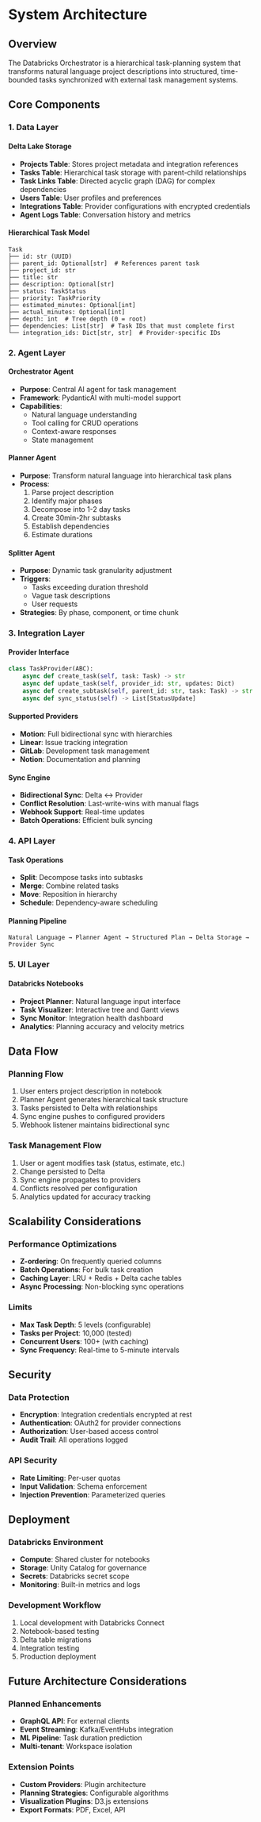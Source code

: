 # System Architecture

## Overview

The Databricks Orchestrator is a hierarchical task-planning system that transforms natural language project descriptions into structured, time-bounded tasks synchronized with external task management systems.

## Core Components

### 1. Data Layer

#### Delta Lake Storage
- **Projects Table**: Stores project metadata and integration references
- **Tasks Table**: Hierarchical task storage with parent-child relationships
- **Task Links Table**: Directed acyclic graph (DAG) for complex dependencies
- **Users Table**: User profiles and preferences
- **Integrations Table**: Provider configurations with encrypted credentials
- **Agent Logs Table**: Conversation history and metrics

#### Hierarchical Task Model
```
Task
├── id: str (UUID)
├── parent_id: Optional[str]  # References parent task
├── project_id: str
├── title: str
├── description: Optional[str]
├── status: TaskStatus
├── priority: TaskPriority
├── estimated_minutes: Optional[int]
├── actual_minutes: Optional[int]
├── depth: int  # Tree depth (0 = root)
├── dependencies: List[str]  # Task IDs that must complete first
└── integration_ids: Dict[str, str]  # Provider-specific IDs
```

### 2. Agent Layer

#### Orchestrator Agent
- **Purpose**: Central AI agent for task management
- **Framework**: PydanticAI with multi-model support
- **Capabilities**:
  - Natural language understanding
  - Tool calling for CRUD operations
  - Context-aware responses
  - State management

#### Planner Agent
- **Purpose**: Transform natural language into hierarchical task plans
- **Process**:
  1. Parse project description
  2. Identify major phases
  3. Decompose into 1-2 day tasks
  4. Create 30min-2hr subtasks
  5. Establish dependencies
  6. Estimate durations

#### Splitter Agent
- **Purpose**: Dynamic task granularity adjustment
- **Triggers**:
  - Tasks exceeding duration threshold
  - Vague task descriptions
  - User requests
- **Strategies**: By phase, component, or time chunk

### 3. Integration Layer

#### Provider Interface
```python
class TaskProvider(ABC):
    async def create_task(self, task: Task) -> str
    async def update_task(self, provider_id: str, updates: Dict)
    async def create_subtask(self, parent_id: str, task: Task) -> str
    async def sync_status(self) -> List[StatusUpdate]
```

#### Supported Providers
- **Motion**: Full bidirectional sync with hierarchies
- **Linear**: Issue tracking integration
- **GitLab**: Development task management
- **Notion**: Documentation and planning

#### Sync Engine
- **Bidirectional Sync**: Delta ↔ Provider
- **Conflict Resolution**: Last-write-wins with manual flags
- **Webhook Support**: Real-time updates
- **Batch Operations**: Efficient bulk syncing

### 4. API Layer

#### Task Operations
- **Split**: Decompose tasks into subtasks
- **Merge**: Combine related tasks
- **Move**: Reposition in hierarchy
- **Schedule**: Dependency-aware scheduling

#### Planning Pipeline
```
Natural Language → Planner Agent → Structured Plan → Delta Storage → Provider Sync
```

### 5. UI Layer

#### Databricks Notebooks
- **Project Planner**: Natural language input interface
- **Task Visualizer**: Interactive tree and Gantt views
- **Sync Monitor**: Integration health dashboard
- **Analytics**: Planning accuracy and velocity metrics

## Data Flow

### Planning Flow
1. User enters project description in notebook
2. Planner Agent generates hierarchical task structure
3. Tasks persisted to Delta with relationships
4. Sync engine pushes to configured providers
5. Webhook listener maintains bidirectional sync

### Task Management Flow
1. User or agent modifies task (status, estimate, etc.)
2. Change persisted to Delta
3. Sync engine propagates to providers
4. Conflicts resolved per configuration
5. Analytics updated for accuracy tracking

## Scalability Considerations

### Performance Optimizations
- **Z-ordering**: On frequently queried columns
- **Batch Operations**: For bulk task creation
- **Caching Layer**: LRU + Redis + Delta cache tables
- **Async Processing**: Non-blocking sync operations

### Limits
- **Max Task Depth**: 5 levels (configurable)
- **Tasks per Project**: 10,000 (tested)
- **Concurrent Users**: 100+ (with caching)
- **Sync Frequency**: Real-time to 5-minute intervals

## Security

### Data Protection
- **Encryption**: Integration credentials encrypted at rest
- **Authentication**: OAuth2 for provider connections
- **Authorization**: User-based access control
- **Audit Trail**: All operations logged

### API Security
- **Rate Limiting**: Per-user quotas
- **Input Validation**: Schema enforcement
- **Injection Prevention**: Parameterized queries

## Deployment

### Databricks Environment
- **Compute**: Shared cluster for notebooks
- **Storage**: Unity Catalog for governance
- **Secrets**: Databricks secret scope
- **Monitoring**: Built-in metrics and logs

### Development Workflow
1. Local development with Databricks Connect
2. Notebook-based testing
3. Delta table migrations
4. Integration testing
5. Production deployment

## Future Architecture Considerations

### Planned Enhancements
- **GraphQL API**: For external clients
- **Event Streaming**: Kafka/EventHubs integration
- **ML Pipeline**: Task duration prediction
- **Multi-tenant**: Workspace isolation

### Extension Points
- **Custom Providers**: Plugin architecture
- **Planning Strategies**: Configurable algorithms
- **Visualization Plugins**: D3.js extensions
- **Export Formats**: PDF, Excel, API